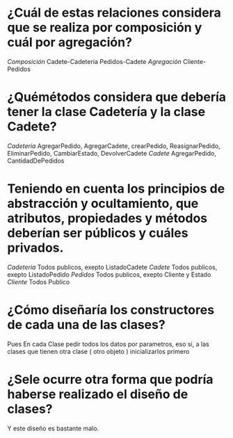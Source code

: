 # ¿Cuál de estas relaciones considera que se realiza por composición y cuál por agregación?
*Composición*
Cadete-Cadeteria 
Pedidos-Cadete
*Agregación*
Cliente-Pedidos

# ¿Quémétodos considera que debería tener la clase Cadetería y la clase Cadete?
*Cadeteria*
AgregarPedido, AgregarCadete, crearPedido, ReasignarPedido, EliminarPedido, CambiarEstado, DevolverCadete
*Cadete*
AgregarPedido, CantidadDePedidos

# Teniendo en cuenta los principios de abstracción y ocultamiento, que atributos, propiedades y métodos deberían ser públicos y cuáles privados.
*Cadeteria*
Todos publicos, exepto ListadoCadete
*Cadete*
Todos publicos, exepto ListadoPedido
*Pedidos*
Todos publicos, exepto Cliente y Estado
*Cliente*
Todos Publico

# ¿Cómo diseñaría los constructores de cada una de las clases?
Pues En cada Clase pedir todos los datos por parametros, eso si, a las clases que tienen otra clase ( otro objeto ) inicializarlos primero

# ¿Sele ocurre otra forma que podría haberse realizado el diseño de clases?
Y este diseño es bastante malo. 